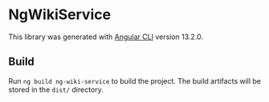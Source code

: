 # NgWikiService

This library was generated with [Angular CLI](https://github.com/angular/angular-cli) version 13.2.0.

## Build

Run `ng build ng-wiki-service` to build the project. The build artifacts will be stored in the `dist/` directory.